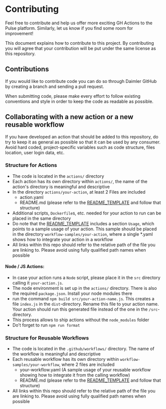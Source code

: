 # Contributing

Feel free to contribute and help us offer more exciting GH Actions to the
Pulse platform. Similarly, let us know if you find some room for improvement!

This document explains how to contribute to this project. By contributing you will
agree that your contribution will be put under the same license as this repository.

## Contributions

If you would like to contribute code you can do so through Daimler GitHub by
creating a branch and sending a pull request.

When submitting code, please make every effort to follow existing conventions
and style in order to keep the code as readable as possible.

## Collaborating with a new action or a new reusable workflow

If you have developed an action that should be added to this repository, do try to keep it as general as possible so that it can be used by any consumer.
Avoid hard coded, project-specific variables such as code structure, files location, user login data, etc.

### Structure for Actions

- The code is located in the `actions/` directory
- Each action has its own directory within `actions/`, the name of the action's directory is meaningful and descriptive
- In the directory `actions/your-action`, at least 2 Files are included
  - action.yaml
  - README.md (please refer to the [README_TEMPLATE](.github/README_TEMPLATE.md) and follow that structure)
- Additional scripts, `Dockerfile`s, etc. needed for your action to run can be placed in the same directory
- Do note that the [README_TEMPLATE](.github/README_TEMPLATE.md) includes a section `Usage`, which points to a sample usage of your action. This sample should be placed in the directory `workflow-samples/your-action`, where a single \*.yaml shows how to integrate your action in a workflow
- All links within this repo should refer to the relative path of the file you are linking to. Please avoid using fully qualified path names when possible

#### Node / JS Actions:

- In case your action runs a `Node` script, please place it in the `src` directory calling it `your-action.js`.
- The node environment is set up in the `actions/` directory. There is also the required `package.json`. Install your node modules there
- run the command `npm build src/your-action-name.js`. This creates a file `index.js` in the `dist`-directory. Rename this file to your action name. Your action should run this generated file instead of the one in the `/src`-directory.
- This process allows to ship actions without the `node_modules` folder
- Do't forget to run `npm run format`

### Structure for Reusable Workflows

- The code is located in the `.github/workflows/` directory. The name of the workflow is meaningful and descriptive
- Each reusable workflow has its own directory within `workflow-samples/your-workflow`, where 2 files are included
  - your-workflow.yaml (A sample usage of your reusable workflow showing how to integrate it from the calling workflow)
  - README.md (please refer to the [README_TEMPLATE](.github/README_TEMPLATE.md) and follow that structure)
- All links within this repo should refer to the relative path of the file you are linking to. Please avoid using fully qualified path names when possible
